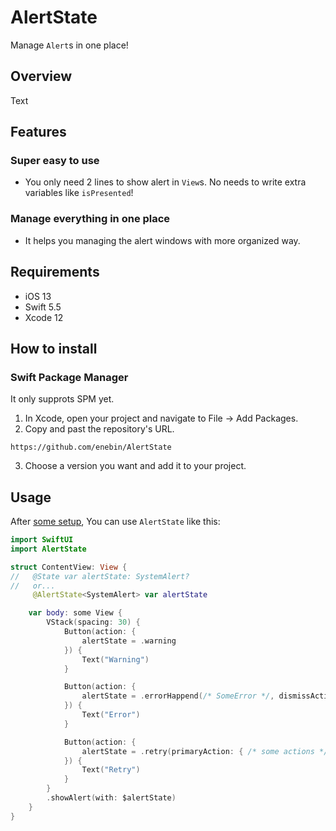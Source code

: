 # AlertState
Manage `Alert`s in one place! 

## Overview

<!--@START_MENU_TOKEN@-->Text<!--@END_MENU_TOKEN@-->

## Features
### Super easy to use
- You only need 2 lines to show alert in `View`s.  No needs to write extra variables like `isPresented`!

### Manage everything in one place
- It helps you managing the alert windows with more organized way.

## Requirements
- iOS 13
- Swift 5.5
- Xcode 12

## How to install
### Swift Package Manager
It only supprots SPM yet. 

1. In Xcode, open your project and navigate to File → Add Packages.
2. Copy and past the repository's URL.
```
https://github.com/enebin/AlertState
```
3. Choose a version you want and add it to your project.


## Usage
After [some setup](https://github.com/enebin/AlertState/wiki/How-to-setup), You can use `AlertState` like this:
``` Swift
import SwiftUI
import AlertState

struct ContentView: View {
//   @State var alertState: SystemAlert?
//   or...
     @AlertState<SystemAlert> var alertState

    var body: some View {
        VStack(spacing: 30) {
            Button(action: {
                alertState = .warning
            }) {
                Text("Warning")
            }

            Button(action: {
                alertState = .errorHappend(/* SomeError */, dismissAction: { /* some dismiss action */ })
            }) {
                Text("Error")
            }

            Button(action: {
                alertState = .retry(primaryAction: { /* some actions */ }, secondaryAction: { /* some actions */ })
            }) {
                Text("Retry")
            }
        }
        .showAlert(with: $alertState)
    }
}
```